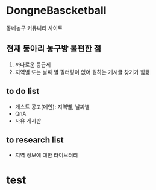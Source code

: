 # DongneBascketball
동네농구 커뮤니티 사이트

## 현재 동아리 농구방 불편한 점
1. 까다로운 등급제
2. 지역별 또는 날짜 별 필터링이 없어 원하는 게시글 찾기가 힘듦

## to do list
- 게스트 공고(메인): 지역별, 날짜별
- QnA
- 자유 게시판

## to research list
- 지역 정보에 대한 라이브러리

# test
